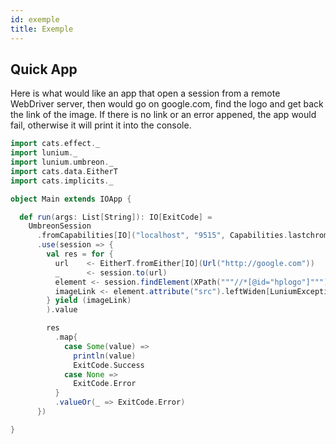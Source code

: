 ```yaml
---
id: exemple
title: Exemple
---
```


## Quick App

Here is what would like an app that open a session from a remote WebDriver server, then would go on google.com, find the logo and get back the link of the image. If there is no link or an error appened, the app would fail, otherwise it will print it into the console.

```scala
import cats.effect._
import lunium._
import lunium.umbreon._
import cats.data.EitherT
import cats.implicits._

object Main extends IOApp {

  def run(args: List[String]): IO[ExitCode] =
    UmbreonSession
      .fromCapabilities[IO]("localhost", "9515", Capabilities.lastchromemac)
      .use(session => {
        val res = for {
          url    <- EitherT.fromEither[IO](Url("http://google.com"))
          _      <- session.to(url)
          element <- session.findElement(XPath("""//*[@id="hplogo"]"""))
          imageLink <- element.attribute("src").leftWiden[LuniumException]
        } yield (imageLink)
        ).value

        res
          .map{
            case Some(value) =>
              println(value)
              ExitCode.Success
            case None =>
              ExitCode.Error
          }
          .valueOr(_ => ExitCode.Error)
      })

}
